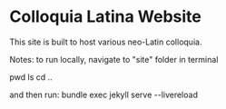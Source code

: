 # Colloquia Latina Website

This site is built to host various neo-Latin colloquia.

Notes:
to run locally, navigate to "site" folder in terminal

pwd
ls
cd
..

and then run:
bundle exec jekyll serve --livereload
